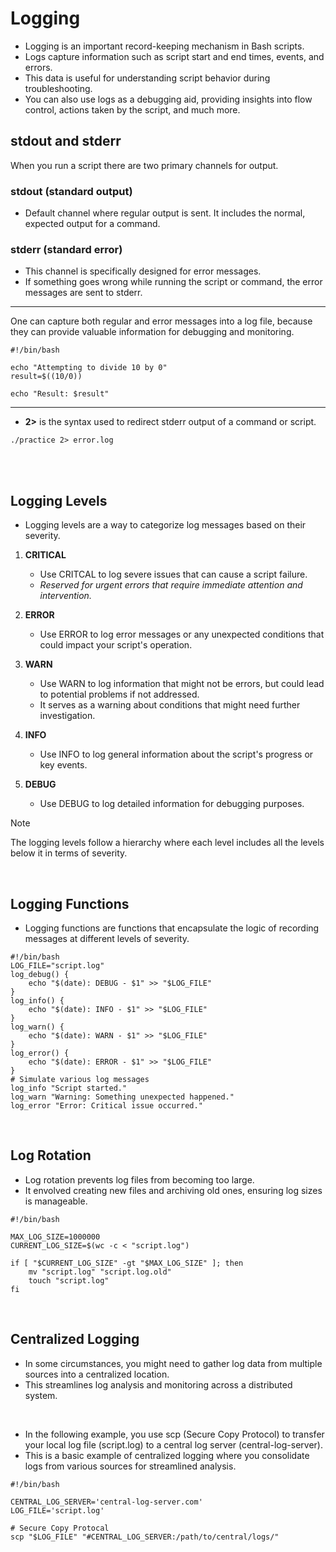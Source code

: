 # Logging
- Logging is an important record-keeping mechanism in Bash scripts.
- Logs capture information such as script start and end times, events, and errors.
- This data is useful for understanding script behavior during troubleshooting.
- You can also use logs as a debugging aid, providing insights into flow control, 
actions taken by the script, and much more.

## stdout and stderr
When you run a script there are two primary channels for output.

### stdout (standard output)
- Default channel where regular output is sent. It includes the normal, expected output for a command.

### stderr (standard error)
- This channel is specifically designed for error messages. 
- If something goes wrong while running the script or command, the error messages are sent to stderr.

***

One can capture both regular and error messages into a log file, because they can provide valuable information 
for debugging and monitoring.

```
#!/bin/bash

echo "Attempting to divide 10 by 0"
result=$((10/0))

echo "Result: $result"
```

***
- **2>** is the syntax used to redirect stderr output of a command or script.
```
./practice 2> error.log
```
<br>
<br>

## Logging Levels
- Logging levels are a way to categorize log messages based on their severity.

1. **CRITICAL**  
    - Use CRITCAL to log severe issues that can cause a script failure.
    - _Reserved for urgent errors that require immediate attention and intervention._

2. **ERROR**
    - Use ERROR to log error messages or any unexpected conditions that could impact your script's operation.

3. **WARN**
    - Use WARN to log information that might not be errors, but could lead to potential problems if not addressed.
    - It serves as a warning about conditions that might need further investigation.

4. **INFO**
    - Use INFO to log general information about the script's progress or key events.

5. **DEBUG**
    - Use DEBUG to log detailed information for debugging purposes.

> [!NOTE]   
> The logging levels follow a hierarchy where each level includes all the levels below it in terms of severity.

<br>

## Logging Functions
- Logging functions are functions that encapsulate the logic of recording messages at different levels of severity.

```
#!/bin/bash
LOG_FILE="script.log"
log_debug() {
    echo "$(date): DEBUG - $1" >> "$LOG_FILE"
}
log_info() {
    echo "$(date): INFO - $1" >> "$LOG_FILE"
}
log_warn() {
    echo "$(date): WARN - $1" >> "$LOG_FILE"
}
log_error() {
    echo "$(date): ERROR - $1" >> "$LOG_FILE"
}
# Simulate various log messages
log_info "Script started."
log_warn "Warning: Something unexpected happened."
log_error "Error: Critical issue occurred."
```
<br>

## Log Rotation
- Log rotation prevents log files from becoming too large.
- It envolved creating new files and archiving old ones, ensuring log sizes is manageable.



```
#!/bin/bash

MAX_LOG_SIZE=1000000
CURRENT_LOG_SIZE=$(wc -c < "script.log")

if [ "$CURRENT_LOG_SIZE" -gt "$MAX_LOG_SIZE" ]; then
    mv "script.log" "script.log.old"
    touch "script.log"
fi
```

<br>

## Centralized Logging
- In some circumstances, you might need to gather log data from multiple sources into a centralized location.
- This streamlines log analysis and monitoring across a distributed system.

<br>

- In the following example, you use scp (Secure Copy Protocol) to transfer your local log file (script.log) to a central log server (central-log-server).
- This is a basic example of centralized logging where you consolidate logs from various sources for streamlined analysis.

```
#!/bin/bash

CENTRAL_LOG_SERVER='central-log-server.com'
LOG_FILE='script.log'

# Secure Copy Protocal 
scp "$LOG_FILE" "#CENTRAL_LOG_SERVER:/path/to/central/logs/"
```